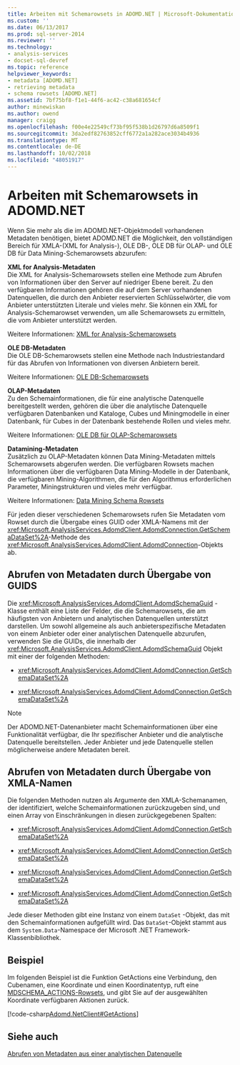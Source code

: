 ```yaml
---
title: Arbeiten mit Schemarowsets in ADOMD.NET | Microsoft-Dokumentation
ms.custom: ''
ms.date: 06/13/2017
ms.prod: sql-server-2014
ms.reviewer: ''
ms.technology:
- analysis-services
- docset-sql-devref
ms.topic: reference
helpviewer_keywords:
- metadata [ADOMD.NET]
- retrieving metadata
- schema rowsets [ADOMD.NET]
ms.assetid: 7bf75bf8-f1e1-44f6-ac42-c38a681654cf
author: minewiskan
ms.author: owend
manager: craigg
ms.openlocfilehash: f00e4e22549cf73bf95f538b1d26797d6a8509f1
ms.sourcegitcommit: 3da2edf82763852cff6772a1a282ace3034b4936
ms.translationtype: MT
ms.contentlocale: de-DE
ms.lasthandoff: 10/02/2018
ms.locfileid: "48051917"
---
```

# <a name="working-with-schema-rowsets-in-adomdnet"></a>Arbeiten mit Schemarowsets in ADOMD.NET
  Wenn Sie mehr als die im ADOMD.NET-Objektmodell vorhandenen Metadaten benötigen, bietet ADOMD.NET die Möglichkeit, den vollständigen Bereich für XMLA-(XML for Analysis-), OLE DB-, OLE DB für OLAP- und OLE DB für Data Mining-Schemarowsets abzurufen:  
  
 **XML for Analysis-Metadaten**  
 Die XML for Analysis-Schemarowsets stellen eine Methode zum Abrufen von Informationen über den Server auf niedriger Ebene bereit. Zu den verfügbaren Informationen gehören die auf dem Server vorhandenen Datenquellen, die durch den Anbieter reservierten Schlüsselwörter, die vom Anbieter unterstützten Literale und vieles mehr. Sie können ein XML for Analysis-Schemarowset verwenden, um alle Schemarowsets zu ermitteln, die vom Anbieter unterstützt werden.  
  
 Weitere Informationen: [XML for Analysis-Schemarowsets](../schema-rowsets/xml/xml-for-analysis-schema-rowsets.md)  
  
 **OLE DB-Metadaten**  
 Die OLE DB-Schemarowsets stellen eine Methode nach Industriestandard für das Abrufen von Informationen von diversen Anbietern bereit.  
  
 Weitere Informationen: [OLE DB-Schemarowsets](../schema-rowsets/ole-db/ole-db-schema-rowsets.md)  
  
 **OLAP-Metadaten**  
 Zu den Schemainformationen, die für eine analytische Datenquelle bereitgestellt werden, gehören die über die analytische Datenquelle verfügbaren Datenbanken und Kataloge, Cubes und Miningmodelle in einer Datenbank, für Cubes in der Datenbank bestehende Rollen und vieles mehr.  
  
 Weitere Informationen: [OLE DB für OLAP-Schemarowsets](../schema-rowsets/ole-db-olap/ole-db-for-olap-schema-rowsets.md)  
  
 **Datamining-Metadaten**  
 Zusätzlich zu OLAP-Metadaten können Data Mining-Metadaten mittels Schemarowsets abgerufen werden. Die verfügbaren Rowsets machen Informationen über die verfügbaren Data Mining-Modelle in der Datenbank, die verfügbaren Mining-Algorithmen, die für den Algorithmus erforderlichen Parameter, Miningstrukturen und vieles mehr verfügbar.  
  
 Weitere Informationen: [Data Mining Schema Rowsets](../schema-rowsets/data-mining/data-mining-schema-rowsets.md)  
  
 Für jeden dieser verschiedenen Schemarowsets rufen Sie Metadaten vom Rowset durch die Übergabe eines GUID oder XMLA-Namens mit der <xref:Microsoft.AnalysisServices.AdomdClient.AdomdConnection.GetSchemaDataSet%2A>-Methode des <xref:Microsoft.AnalysisServices.AdomdClient.AdomdConnection>-Objekts ab.  
  
## <a name="retrieving-metadata-by-passing-guids"></a>Abrufen von Metadaten durch Übergabe von GUIDS  
 Die <xref:Microsoft.AnalysisServices.AdomdClient.AdomdSchemaGuid> -Klasse enthält eine Liste der Felder, die die Schemarowsets, die am häufigsten von Anbietern und analytischen Datenquellen unterstützt darstellen. Um sowohl allgemeine als auch anbieterspezifische Metadaten von einem Anbieter oder einer analytischen Datenquelle abzurufen, verwenden Sie die GUIDs, die innerhalb der <xref:Microsoft.AnalysisServices.AdomdClient.AdomdSchemaGuid> Objekt mit einer der folgenden Methoden:  
  
-   <xref:Microsoft.AnalysisServices.AdomdClient.AdomdConnection.GetSchemaDataSet%2A>  
  
-   <xref:Microsoft.AnalysisServices.AdomdClient.AdomdConnection.GetSchemaDataSet%2A>  
  
> [!NOTE]  
>  Der ADOMD.NET-Datenanbieter macht Schemainformationen über eine Funktionalität verfügbar, die Ihr spezifischer Anbieter und die analytische Datenquelle bereitstellen. Jeder Anbieter und jede Datenquelle stellen möglicherweise andere Metadaten bereit.  
  
## <a name="retrieving-metadata-by-passing-xmla-names"></a>Abrufen von Metadaten durch Übergabe von XMLA-Namen  
 Die folgenden Methoden nutzen als Argumente den XMLA-Schemanamen, der identifiziert, welche Schemainformationen zurückzugeben sind, und einen Array von Einschränkungen in diesen zurückgegebenen Spalten:  
  
-   <xref:Microsoft.AnalysisServices.AdomdClient.AdomdConnection.GetSchemaDataSet%2A>  
  
-   <xref:Microsoft.AnalysisServices.AdomdClient.AdomdConnection.GetSchemaDataSet%2A>  
  
-   <xref:Microsoft.AnalysisServices.AdomdClient.AdomdConnection.GetSchemaDataSet%2A>  
  
-   <xref:Microsoft.AnalysisServices.AdomdClient.AdomdConnection.GetSchemaDataSet%2A>  
  
 Jede dieser Methoden gibt eine Instanz von einem `DataSet` -Objekt, das mit den Schemainformationen aufgefüllt wird. Das `DataSet`-Objekt stammt aus dem `System.Data`-Namespace der Microsoft .NET Framework-Klassenbibliothek.  
  
## <a name="example"></a>Beispiel  
 Im folgenden Beispiel ist die Funktion GetActions eine Verbindung, den Cubenamen, eine Koordinate und einen Koordinatentyp, ruft eine [MDSCHEMA_ACTIONS-Rowsets](../schema-rowsets/ole-db-olap/mdschema-actions-rowset.md), und gibt Sie auf der ausgewählten Koordinate verfügbaren Aktionen zurück.  
  
 [!code-csharp[Adomd.NetClient#GetActions](../../snippets/csharp/SQL14/adomd.net/adomd.netclient/cs/adomdexample.cs#getactions)]  
  
## <a name="see-also"></a>Siehe auch  
 [Abrufen von Metadaten aus einer analytischen Datenquelle](retrieving-metadata-from-an-analytical-data-source.md)  
  
  
